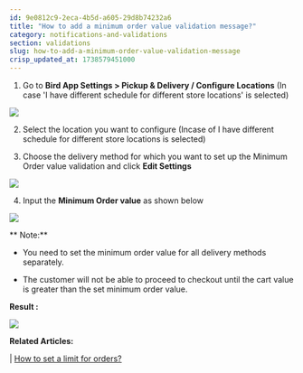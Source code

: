 ```yaml
---
id: 9e0812c9-2eca-4b5d-a605-29d8b74232a6
title: "How to add a minimum order value validation message?"
category: notifications-and-validations
section: validations
slug: how-to-add-a-minimum-order-value-validation-message
crisp_updated_at: 1738579451000
---
```


1. Go to **Bird App Settings > Pickup & Delivery / Configure Locations** (In case 'I have different schedule for different store locations' is selected)

![](https://storage.crisp.chat/users/helpdesk/website/ca826b447482b000/pickupdeliveryeditlocation_1bw6lml.png)

2. Select the location you want to configure (Incase of I have different schedule for different store locations is selected)

3. Choose the delivery method for which you want to set up the Minimum Order value validation and click **Edit Settings**

![](https://storage.crisp.chat/users/helpdesk/website/ca826b447482b000/enabledisabled-deliverypickup_jxbfrn.png)

4. Input the **Minimum Order value** as shown below

![](https://storage.crisp.chat/users/helpdesk/website/ca826b447482b000/screenshot-2024-12-24-031913_1pktkr9.png)

** Note:**
* You need to set the minimum order value for all delivery methods separately.

* The customer will not be able to proceed to checkout until the cart value is greater than the set minimum order value.

**Result :**

![](https://storage.crisp.chat/users/helpdesk/website/ca826b447482b000/screenshot-2023-04-20-at-11950_1sz9sir.png)

**Related Articles:**

| [How to set a limit for orders?](https://help.birdchime.com/en-us/article/how-to-set-a-limit-for-orders-1dkllfq/)
